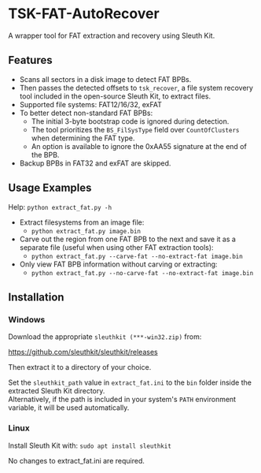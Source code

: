 # TSK-FAT-AutoRecover
A wrapper tool for FAT extraction and recovery using Sleuth Kit.

## Features
- Scans all sectors in a disk image to detect FAT BPBs.
- Then passes the detected offsets to `tsk_recover`, a file system recovery tool included in the open-source Sleuth Kit, to extract files.
- Supported file systems: FAT12/16/32, exFAT
- To better detect non-standard FAT BPBs:
  - The initial 3-byte bootstrap code is ignored during detection.
  - The tool prioritizes the `BS_FilSysType` field over `CountOfClusters` when determining the FAT type.
  - An option is available to ignore the 0xAA55 signature at the end of the BPB.
- Backup BPBs in FAT32 and exFAT are skipped.


## Usage Examples
Help: `python extract_fat.py -h`

- Extract filesystems from an image file:
  - `python extract_fat.py image.bin`
- Carve out the region from one FAT BPB to the next and save it as a separate file
(useful when using other FAT extraction tools):
  - `python extract_fat.py --carve-fat --no-extract-fat image.bin`
- Only view FAT BPB information without carving or extracting:
  - `python extract_fat.py --no-carve-fat --no-extract-fat image.bin`
 
## Installation

### Windows
Download the appropriate `sleuthkit (***-win32.zip)` from:

https://github.com/sleuthkit/sleuthkit/releases

Then extract it to a directory of your choice.

Set the `sleuthkit_path` value in `extract_fat.ini` to the `bin` folder inside the extracted Sleuth Kit directory.  
Alternatively, if the path is included in your system's `PATH` environment variable, it will be used automatically.

### Linux
Install Sleuth Kit with:
`sudo apt install sleuthkit`

No changes to extract_fat.ini are required.
